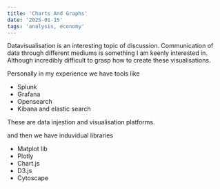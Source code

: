 ```yaml
---
title: 'Charts And Graphs'
date: '2025-01-15'
tags: 'analysis, economy'
---
```


Datavisualisation is an interesting topic of discussion. Communication of data through different mediums is something I am keenly interested in. Although incredibly difficult to grasp how to create these visualisations.

Personally in my experience we have tools like 

- Splunk
- Grafana
- Opensearch
- Kibana and elastic search

These are data injestion and visualisation platforms.

and then we have induvidual libraries

- Matplot lib
- Plotly
- Chart.js
- D3.js
- Cytoscape

